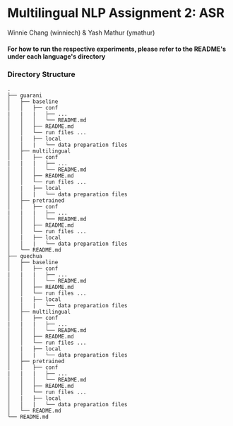 # Multilingual NLP Assignment 2: ASR
Winnie Chang (winniech) &amp; Yash Mathur (ymathur)

#### For how to run the respective experiments, please refer to the README's under each language's directory

### Directory Structure

```
.
├── guarani
│   ├── baseline
│   │   ├── conf
|   |   |   ├── ...
│   │   │   └── README.md
│   │   ├── README.md
│   │   └── run files ...
│   |   ├── local
│   │   |   └── data preparation files
│   ├── multilingual
│   │   ├── conf
|   |   |   ├── ...
│   │   │   └── README.md
│   │   ├── README.md
│   │   └── run files ...
│   |   ├── local
│   │   |   └── data preparation files
│   ├── pretrained
│   │   ├── conf
|   |   |   ├── ...
│   │   │   └── README.md
│   │   ├── README.md
│   │   └── run files ...
│   |   ├── local
│   │   |   └── data preparation files
│   └── README.md
├── quechua
│   ├── baseline
│   │   ├── conf
|   |   |   ├── ...
│   │   │   └── README.md
│   │   ├── README.md
│   │   └── run files ...
│   |   ├── local
│   │   |   └── data preparation files
│   ├── multilingual
│   │   ├── conf
|   |   |   ├── ...
│   │   │   └── README.md
│   │   ├── README.md
│   │   └── run files ...
│   |   ├── local
│   │   |   └── data preparation files
│   ├── pretrained
│   │   ├── conf
|   |   |   ├── ...
│   │   │   └── README.md
│   │   ├── README.md
│   │   └── run files ...
│   |   ├── local
│   │   |   └── data preparation files
│   └── README.md
└── README.md
```
